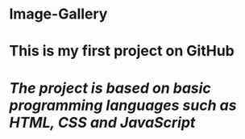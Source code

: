 # **Image-Gallery**
# This is my first project on GitHub
# *The project is based on basic programming languages such as HTML, CSS and JavaScript*

